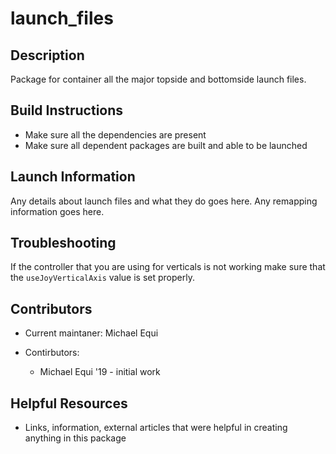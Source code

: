 # launch_files

## Description

Package for container all the major topside and bottomside launch files.

## Build Instructions

* Make sure all the dependencies are present
* Make sure all dependent packages are built and able to be launched


## Launch Information

Any details about launch files and what they do goes here.
Any remapping information goes here.

## Troubleshooting

If the controller that you are using for verticals is not working make sure that the `useJoyVerticalAxis` value is set properly.

## Contributors

* Current maintaner: Michael Equi

* Contirbutors:
  * Michael Equi '19 - initial work

## Helpful Resources

* Links, information, external articles that were helpful in creating anything in this package
